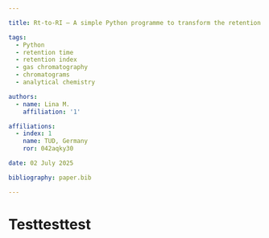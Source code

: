 ```yaml
---

title: Rt-to-RI – A simple Python programme to transform the retention time (Rt) into the retention index (RI) for gas chromatography chromatograms

tags: 
  - Python
  - retention time
  - retention index
  - gas chromatography
  - chromatograms
  - analytical chemistry

authors:
  - name: Lina M.
    affiliation: '1'

affiliations:
  - index: 1
    name: TUD, Germany
    ror: 042aqky30

date: 02 July 2025

bibliography: paper.bib

---
```


# Testtesttest
